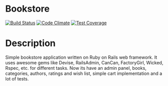 Bookstore
=========

[![Build Status](https://travis-ci.org/GeorgeZhukov/my-bookstore.svg)](https://travis-ci.org/GeorgeZhukov/my-bookstore)
[![Code Climate](https://codeclimate.com/github/GeorgeZhukov/my-bookstore/badges/gpa.svg)](https://codeclimate.com/github/GeorgeZhukov/my-bookstore)
[![Test Coverage](https://codeclimate.com/github/GeorgeZhukov/my-bookstore/badges/coverage.svg)](https://codeclimate.com/github/GeorgeZhukov/my-bookstore/coverage)


Description
===========

Simple bookstore application written on Ruby on Rails web framework.
It uses awesome gems like Devise, RailsAdmin, CanCan, FactoryGirl, Wicked, Rspec, etc. for different tasks.
Now its have an admin panel, books, categories, authors, ratings and wish list, simple cart implementation
and a lot of tests.